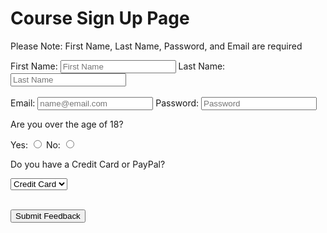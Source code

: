 <!DOCTYPE html>
<html lang="en" dir="ltr">
  <head>
    <meta charset="utf-8">
    <title>Sign Up Page</title>
  </head>
  <body>
    <h1>Course Sign Up Page</h1>
    <p>Please Note: First Name, Last Name, Password, and Email are required</p>
    <form method="get">
      <label for="firstname">First Name:</label>
      <input id="firstname" type="text" name="first name" placeholder="First Name"required>
      <label for="lastname">Last Name:</label>
      <input id="lastname" type="text" name="" placeholder="Last Name"><br><br>
      <label for="email">Email:</label>
      <input id="email" type="email" name="" placeholder="name@email.com" required>
      <label for="password">Password:</label>
      <input id="password" type="password" name="" placeholder="Password" required>
      <p>Are you over the age of 18?</p>
      <label for="yes">Yes:</label>
      <input id="yes"type="radio" name="age" value="">
      <label for="no">No:</label>
      <input id="no" type="radio" name="age" value="">
      <p>Do you have a Credit Card or PayPal?</p>
      <select name="payment method">
        <option value="Credit Card">Credit Card</option>
        <option value="PayPal">PayPal</option>
      </select>
    </form><br>
    <input type="submit" name="" value="Submit Feedback">
  </body>
</html>
